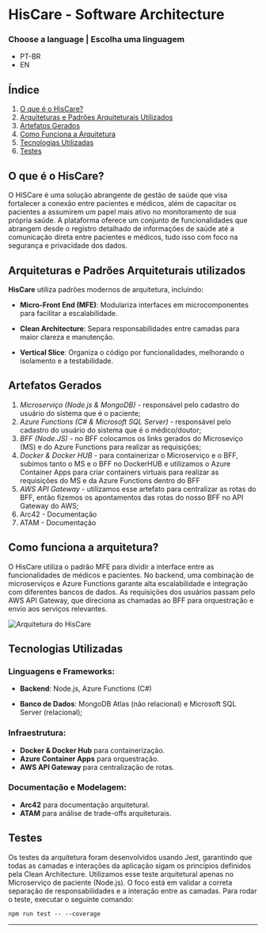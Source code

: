 # HisCare - Software Architecture
### Choose a language | Escolha uma linguagem
- PT-BR
- EN

## Índice
1. [O que é o HisCare?](#o-que-é-o-hiscare)
2. [Arquiteturas e Padrões Arquiteturais Utilizados](#arquiteturas-e-padrões-arquiteturais-utilizados)
3. [Artefatos Gerados](#artefatos-gerados)
4. [Como Funciona a Arquitetura](#como-funciona-a-arquitetura)
5. [Tecnologias Utilizadas](#tecnologias-utilizadas)
6. [Testes](#testes)


## O que é o HisCare?
O HISCare é uma solução abrangente de gestão de saúde que visa fortalecer a conexão entre pacientes e médicos, além de capacitar os pacientes a assumirem um papel mais ativo no monitoramento de sua própria saúde. A plataforma oferece um conjunto de funcionalidades que abrangem desde o registro detalhado de informações de saúde até a comunicação direta entre pacientes e médicos, tudo isso com foco na segurança e privacidade dos dados.

## Arquiteturas e Padrões Arquiteturais utilizados
**HisCare** utiliza padrões modernos de arquitetura, incluindo:

- **Micro-Front End (MFE)**: Modulariza interfaces em microcomponentes para facilitar a escalabilidade.

- **Clean Architecture**: Separa responsabilidades entre camadas para maior clareza e manutenção.

- **Vertical Slice**: Organiza o código por funcionalidades, melhorando o isolamento e a testabilidade.

## Artefatos Gerados
1. *Microserviço (Node.js & MongoDB)* - responsável pelo cadastro do usuário do sistema que é o paciente;
2. *Azure Functions (C# & Microsoft SQL Server)* - responsável pelo cadastro do usuário do sistema que é o médico/doutor;
3. *BFF (Node.JS)* -  no BFF colocamos os links gerados do Microseviço (MS) e do Azure Functions para realizar as requisições;
4. *Docker & Docker HUB* - para containerizar o Microserviço e o BFF, subimos tanto o MS e o BFF no DockerHUB e utilizamos o Azure Container Apps para criar containers virtuais para realizar as requisições do MS e da Azure Functions dentro do BFF
5. *AWS API Gateway* - utilizamos esse artefato para centralizar as rotas do BFF, então fizemos os apontamentos das rotas do nosso BFF no API Gateway do AWS;
6. Arc42 - Documentação
7. ATAM - Documentação

## Como funciona a arquitetura?
O HisCare utiliza o padrão MFE para dividir a interface entre as funcionalidades de médicos e pacientes. No backend, uma combinação de microserviços e Azure Functions garante alta escalabilidade e integração com diferentes bancos de dados. As requisições dos usuários passam pelo AWS API Gateway, que direciona as chamadas ao BFF para orquestração e envio aos serviços relevantes.

![Arquitetura do HisCare](../hiscare-software-architecture/docs/images/diagram.jpg)


## Tecnologias Utilizadas

### Linguagens e Frameworks:

- **Backend**: Node.js, Azure Functions (C#)

- **Banco de Dados**: MongoDB Atlas (não relacional) e Microsoft SQL Server (relacional);

### Infraestrutura:

- **Docker & Docker Hub** para containerização.
- **Azure Container Apps** para orquestração.
- **AWS API Gateway** para centralização de rotas.

### Documentação e Modelagem:

- **Arc42** para documentação arquitetural.
- **ATAM** para análise de trade-offs arquiteturais.

## Testes
Os testes da arquitetura foram desenvolvidos usando Jest, garantindo que todas as camadas e interações da aplicação sigam os princípios definidos pela Clean Architecture. Utilizamos esse teste arquitetural apenas no Microserviço de paciente (Node.js). 
O foco está em validar a correta separação de responsabilidades e a interação entre as camadas.
Para rodar o teste, executar o seguinte comando:

```npm run test -- --coverage```

---